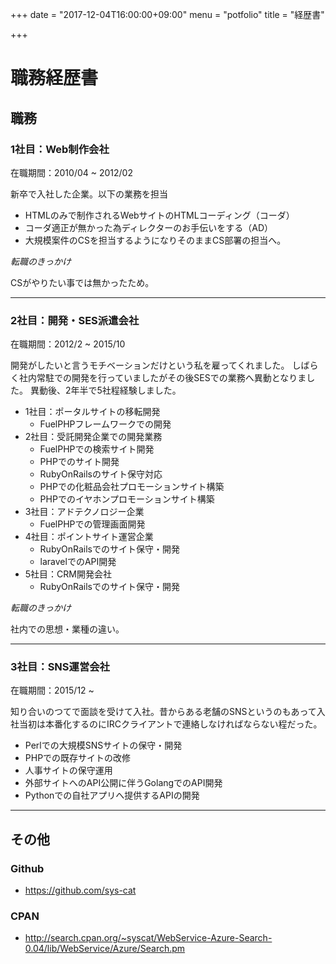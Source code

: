 +++
date = "2017-12-04T16:00:00+09:00"
menu = "potfolio"
title = "経歴書"

+++
# 職務経歴書

## 職務

### 1社目：Web制作会社

在職期間：2010/04 ~ 2012/02


新卒で入社した企業。以下の業務を担当

* HTMLのみで制作されるWebサイトのHTMLコーディング（コーダ）
* コーダ適正が無かった為ディレクターのお手伝いをする（AD）
* 大規模案件のCSを担当するようになりそのままCS部署の担当へ。


*転職のきっかけ*

CSがやりたい事では無かったため。

---

### 2社目：開発・SES派遣会社

在職期間：2012/2 ~ 2015/10

開発がしたいと言うモチベーションだけという私を雇ってくれました。
しばらく社内常駐での開発を行っていましたがその後SESでの業務へ異動となりました。
異動後、2年半で5社程経験しました。

* 1社目：ポータルサイトの移転開発
    * FuelPHPフレームワークでの開発
* 2社目：受託開発企業での開発業務
    * FuelPHPでの検索サイト開発
    * PHPでのサイト開発
    * RubyOnRailsのサイト保守対応
    * PHPでの化粧品会社プロモーションサイト構築
    * PHPでのイヤホンプロモーションサイト構築
* 3社目：アドテクノロジー企業
    * FuelPHPでの管理画面開発
* 4社目：ポイントサイト運営企業
    * RubyOnRailsでのサイト保守・開発
    * laravelでのAPI開発
* 5社目：CRM開発会社
    * RubyOnRailsでのサイト保守・開発

*転職のきっかけ*

社内での思想・業種の違い。

---

### 3社目：SNS運営会社

在職期間：2015/12 ~


知り合いのつてで面談を受けて入社。昔からある老舗のSNSというのもあって入社当初は本番化するのにIRCクライアントで連絡しなければならない程だった。

* Perlでの大規模SNSサイトの保守・開発
* PHPでの既存サイトの改修
* 人事サイトの保守運用
* 外部サイトへのAPI公開に伴うGolangでのAPI開発
* Pythonでの自社アプリへ提供するAPIの開発

---

## その他

### Github

* https://github.com/sys-cat

### CPAN

* http://search.cpan.org/~syscat/WebService-Azure-Search-0.04/lib/WebService/Azure/Search.pm




